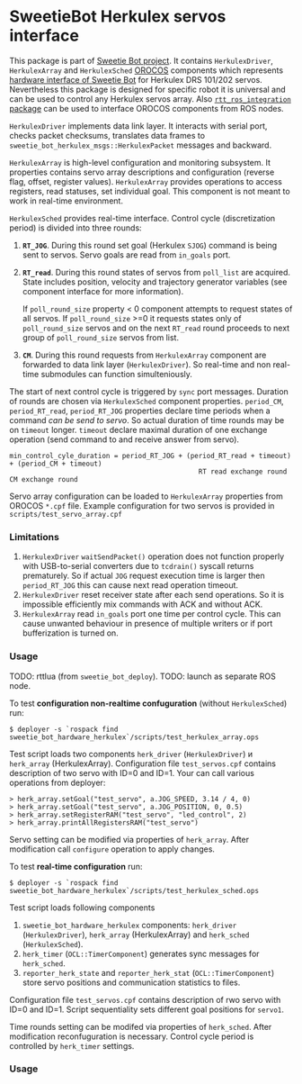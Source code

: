 SweetieBot Herkulex servos interface
======================================

This package is part of [Sweetie Bot project](sweetiebot.net). It contains `HerkulexDriver`, `HerkulexArray` and `HerkulexSched` 
[OROCOS](http://orocos.org) components which represents [hardware interface of Sweetie Bot](https://gitlab.com/sweetie-bot/sweetie_doc/wikis/components-herkulex-alt)
for Herkulex DRS 101/202 servos. Nevertheless this package is designed for specific robot it is universal and can be used to control 
any Herkulex servos array. Also [`rtt_ros_integration` package]() can be used to interface OROCOS components from ROS nodes.

`HerkulexDriver` implements data link layer. It interacts with serial port, checks packet checksums, translates data frames 
to `sweetie_bot_herkulex_msgs::HerkulexPacket` messages and backward. 

`HerkulexArray` is high-level configuration and monitoring subsystem. It properties contains servo array descriptions and configuration 
(reverse flag, offset, register values). `HerkulexArray` provides operations to access registers, read statuses, set individual goal. 
This component is not meant to work in real-time environment.

`HerkulexSched` provides real-time interface. Control cycle (discretization period) is divided into three rounds:
1. **`RT_JOG`**. During this round set goal (Herkulex `SJOG`) command is being sent to servos. Servo goals are read from `in_goals` port.
1. **`RT_read`**. During this round states of servos from `poll_list` are acquired. State includes position, velocity and trajectory generator variables 
    (see component interface for more information).

    If `poll_round_size` property < 0 component attempts to request states of all servos. If `poll_round_size` >=0 it requests states only of `poll_round_size` servos
    and on the next `RT_read` round proceeds to next group of `poll_round_size` servos from list.
1. **`CM`**. During this round requests from `HerkulexArray` component are forwarded to data link layer (`HerkulexDriver`). So real-time and non real-time
    submodules can function simulteniously.

The start of next control cycle is triggered by `sync` port messages. Duration of rounds are chosen via `HerkulexSched` component properties.
`period_CM`, `period_RT_read`, `period_RT_JOG` properties declare time periods when a command *can be send to servo*. So actual duration of time rounds 
may be on `timeout` longer. `timeout` declare maximal duration of one exchange operation (send command to and receive answer from servo).

    min_control_cyle_duration = period_RT_JOG + (period_RT_read + timeout) + (period_CM + timeout) 
                                                   RT read exchange round     CM exchange round

Servo array configuration can be loaded to `HerkulexArray` properties from OROCOS `*.cpf` file. Example configuration for two servos is provided in `scripts/test_servo_array.cpf`

### Limitations

1. `HerkulexDriver` `waitSendPacket()` operation does not function properly with USB-to-serial converters due to `tcdrain()` syscall returns prematurely.
    So if actual `JOG` request execution time is larger then `period_RT_JOG` this can cause next read operation timeout.
1. `HerkulexDriver` reset receiver state after each send operations. So it is impossible efficiently mix commands with ACK and without ACK.
2. `HerkulexArray` read `in_goals` port one time  per control cycle. This can cause unwanted behaviour in presence of multiple writers or if port bufferization is turned on.

### Usage

TODO: rttlua (from `sweetie_bot_deploy`).
TODO: launch as separate ROS node.

To test **configuration non-realtime confuguration** (without `HerkulexSched`) run:

    $ deployer -s `rospack find sweetie_bot_hardware_herkulex`/scripts/test_herkulex_array.ops

Test script loads two components `herk_driver` (`HerkulexDriver`) и `herk_array` (HerkulexArray). 
Configuration file `test_servos.cpf` contains description of two servo with ID=0 and ID=1.
Your can call various operations from deployer:

    > herk_array.setGoal("test_servo", a.JOG_SPEED, 3.14 / 4, 0) 
    > herk_array.setGoal("test_servo", a.JOG_POSITION, 0, 0.5)
    > herk_array.setRegisterRAM("test_servo", "led_control", 2)
    > herk_array.printAllRegistersRAM("test_servo")

Servo setting can be modified via properties of `herk_array`. After modification call `configure` operation to apply changes.

To test **real-time configuration** run:

    $ deployer -s `rospack find sweetie_bot_hardware_herkulex`/scripts/test_herkulex_sched.ops

Test script loads following components 
1. `sweetie_bot_hardware_herkulex` components: `herk_driver` (`HerkulexDriver`), `herk_array` (HerkulexArray) and `herk_sched` (`HerkulexSched`).
2. `herk_timer` (`OCL::TimerComponent`) generates sync messages for `herk_sched`.
2. `reporter_herk_state` and `reporter_herk_stat` (`OCL::TimerComponent`) store servo positions and communication statistics to files.

Configuration file `test_servos.cpf` contains description of rwo servo with ID=0 and ID=1.
Script sequentiality sets different goal positions for `servo1`.

Time rounds setting can be modifed via properties of `herk_sched`. After modification reconfuguration is necessary.
Control cycle period is controlled by `herk_timer` settings.


### Usage

